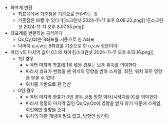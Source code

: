 - 좌표계 변환
	- 좌표계에서 기준점을 기준으로 변환하는 것
	- 기준점은 바뀔 수 있다
![[스크린샷 2024-11-11 오후 8.08.23.png]]
![[스크린샷 2024-11-11 오후 8.07.55.png]]
- 좌표계를 변환하는 공식이다
	- Qx,Qy,Qz는 B좌표를 기준으로 한 A좌표
	- 나머지 u,v,w는 B좌표를 기준으로 한 u,v,w 성분이다
- 벡터 v의 마지막 값이 0,1 의 차이![[스크린샷 2024-11-11 오후 8.13.16.png]]
	- 1인 경우
		- v 벡터 마지막 좌표에 1을 넣을 경우는 보통 위치를 의미한다
		- 따라서 좌표가 변했을 땐 위치의 영향을 받아 스케일, 회전, 위치 모두 영향을 받을 수 있다
		- 위치를 기반으로 한 연산
	- 0인 경우
		- v 벡터 마지막 좌표가 0인 경우 보통 방향 벡터(시작지점 X)를 의미한다
		- 따라서 행렬의 마지막 값인 Qx,Qy,Qz에 영향을 받지 않기 때문에 스케일, 회전에만 영향을 준다
		- 위치의 대한 개념이 필요 없고, 방향만 남긴다